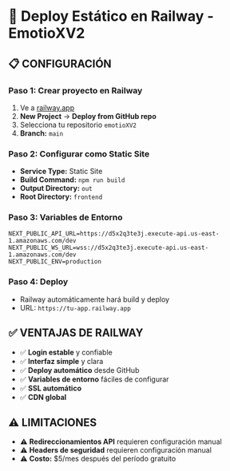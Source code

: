 # 🚀 Deploy Estático en Railway - EmotioXV2

## 📋 CONFIGURACIÓN

### **Paso 1: Crear proyecto en Railway**
1. Ve a [railway.app](https://railway.app)
2. **New Project** → **Deploy from GitHub repo**
3. Selecciona tu repositorio `emotioXV2`
4. **Branch:** `main`

### **Paso 2: Configurar como Static Site**
- **Service Type:** Static Site
- **Build Command:** `npm run build`
- **Output Directory:** `out`
- **Root Directory:** `frontend`

### **Paso 3: Variables de Entorno**
```
NEXT_PUBLIC_API_URL=https://d5x2q3te3j.execute-api.us-east-1.amazonaws.com/dev
NEXT_PUBLIC_WS_URL=wss://d5x2q3te3j.execute-api.us-east-1.amazonaws.com/dev
NEXT_PUBLIC_ENV=production
```

### **Paso 4: Deploy**
- Railway automáticamente hará build y deploy
- URL: `https://tu-app.railway.app`

## ✅ VENTAJAS DE RAILWAY

- ✅ **Login estable** y confiable
- ✅ **Interfaz simple** y clara
- ✅ **Deploy automático** desde GitHub
- ✅ **Variables de entorno** fáciles de configurar
- ✅ **SSL automático**
- ✅ **CDN global**

## ⚠️ LIMITACIONES

- ⚠️ **Redireccionamientos API** requieren configuración manual
- ⚠️ **Headers de seguridad** requieren configuración manual
- ⚠️ **Costo:** $5/mes después del período gratuito
